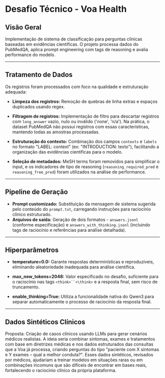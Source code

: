 # Desafio Técnico - Voa Health

## Visão Geral

Implementação de sistema de classificação para perguntas clínicas baseadas em evidências científicas. O projeto processa dados do PubMedQA, aplica prompt engineering com tags de reasoning e avalia performance do modelo.


-----------------------

## Tratamento de Dados
Os registros foram processados com foco na qualidade e estruturação adequada:

- **Limpeza dos registros:** Remoção de quebras de linha extras e espaços duplicados usando regex.

- **Filtragem de registros:** Implementação de filtro para descartar registros com `long_answer` vazio, nulo ou inválido ('none', 'n/a'). Na prática, o dataset PubMedQA não possui registros com essas características, mantendo todas as amostras processadas.

- **Estruturação do contexto:** Combinação dos campos `contexts` e `labels` no formato "LABEL: context" (ex: "INTRODUCTION: texto"), facilitando a organização das evidências científicas para o modelo.

- **Seleção de metadados:** MeSH terms foram removidos para simplificar o input, e os indicadores de tipo de reasoning (`reasoning_required_pred` e `reasoning_free_pred`) foram utilizados na análise de performance.


-----------------------

## Pipeline de Geração
- **Prompt customizado:** Substituição da mensagem de sistema sugerida pelo conteúdo do `prompt.txt`, carregando instruções para raciocínio clínico estruturado.
- **Arquivos de saída:** Geração de dois formatos - `answers.jsonl` (conforme especificação) e `answers_with_thinking.jsonl` (incluindo tags de raciocínio e referências para análise detalhada).



-----------------------

## Hiperparâmetros

- **temperature=0.0:** Garante respostas determinísticas e reproduzíveis, eliminando aleatoriedade inadequada para análise científica.

- **max_new_tokens=2048:** Valor especificado no desafio, suficiente para o raciocínio nas tags `<think>``<\think>` e a resposta final, sem risco de truncamento.

- **enable_thinking=True:** Utiliza a funcionalidade nativa do Qwen3 para separar automaticamente o processo de raciocínio da resposta final.


-----------------------

## Dados Sintéticos Clínicos

Proposta: Criação de casos clínicos usando LLMs para gerar cenários médicos realistas. A ideia seria combinar sintomas, exames e tratamentos com base em diretrizes médicas e nos dados estruturados das consultas que a Voa já processa, criando perguntas do tipo "paciente com X sintomas e Y exames – qual a melhor conduta?". Esses dados sintéticos, revisados por médicos, ajudariam a treinar modelos em situações raras ou em combinações incomuns que são difíceis de encontrar em bases reais, fortalecendo o raciocínio clínico da própria plataforma.






